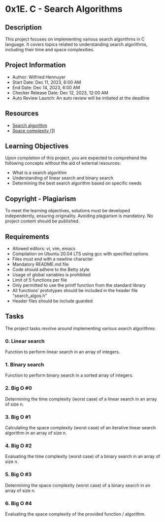 # 0x1E. C - Search Algorithms

## Description
This project focuses on implementing various search algorithms in C language. It covers topics related to understanding search algorithms, including their time and space complexities.

## Project Information
- Author: Wilfried Hennuyer
- Start Date: Dec 11, 2023, 6:00 AM
- End Date: Dec 14, 2023, 6:00 AM
- Checker Release Date: Dec 12, 2023, 12:00 AM
- Auto Review Launch: An auto review will be initiated at the deadline

## Resources
- [Search algorithm](https://en.wikipedia.org/wiki/Search_algorithm)
- [Space complexity (1)](https://en.wikipedia.org/wiki/Space_complexity)

## Learning Objectives
Upon completion of this project, you are expected to comprehend the following concepts without the aid of external resources:
- What is a search algorithm
- Understanding of linear search and binary search
- Determining the best search algorithm based on specific needs

## Copyright - Plagiarism
To meet the learning objectives, solutions must be developed independently, ensuring originality. Avoiding plagiarism is mandatory. No project content should be published.

## Requirements
- Allowed editors: vi, vim, emacs
- Compilation on Ubuntu 20.04 LTS using gcc with specified options
- Files must end with a newline character
- Mandatory README.md file
- Code should adhere to the Betty style
- Usage of global variables is prohibited
- Limit of 5 functions per file
- Only permitted to use the printf function from the standard library
- All functions' prototypes should be included in the header file "search_algos.h"
- Header files should be include guarded

## Tasks
The project tasks revolve around implementing various search algorithms:
### 0. Linear search
Function to perform linear search in an array of integers.

### 1. Binary search
Function to perform binary search in a sorted array of integers.

### 2. Big O #0
Determining the time complexity (worst case) of a linear search in an array of size n.

### 3. Big O #1
Calculating the space complexity (worst case) of an iterative linear search algorithm in an array of size n.

### 4. Big O #2
Evaluating the time complexity (worst case) of a binary search in an array of size n.

### 5. Big O #3
Determining the space complexity (worst case) of a binary search in an array of size n.

### 6. Big O #4
Evaluating the space complexity of the provided function / algorithm.
